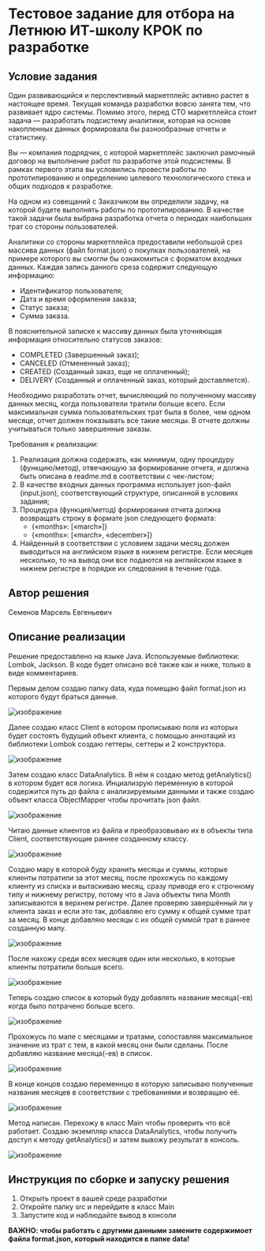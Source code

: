 # Тестовое задание для отбора на Летнюю ИТ-школу КРОК по разработке

## Условие задания
Один развивающийся и перспективный маркетплейс активно растет в настоящее время. Текущая команда разработки вовсю занята тем, что развивает ядро системы. Помимо этого, перед CTO маркетплейса стоит задача — разработать подсистему аналитики, которая на основе накопленных данных формировала бы разнообразные отчеты и статистику.

Вы — компания подрядчик, с которой маркетплейс заключил рамочный договор на выполнение работ по разработке этой подсистемы. В рамках первого этапа вы условились провести работы по прототипированию и определению целевого технологического стека и общих подходов к разработке.

На одном из совещаний с Заказчиком вы определили задачу, на которой будете выполнять работы по прототипированию. В качестве такой задачи была выбрана разработка отчета о периодах наибольших трат со стороны пользователей.

Аналитики со стороны маркетплейса предоставили небольшой срез массива данных (файл format.json) о покупках пользователей, на примере которого вы смогли бы ознакомиться с форматом входных данных. Каждая запись данного среза содержит следующую информацию:
- Идентификатор пользователя;
- Дата и время оформления заказа;
- Статус заказа;
- Сумма заказа.

В пояснительной записке к массиву данных была уточняющая информация относительно статусов заказов:
- COMPLETED (Завершенный заказ);
- CANCELED (Отмененный заказ);
- CREATED (Созданный заказ, еще не оплаченный);
- DELIVERY (Созданный и оплаченный заказ, который доставляется).

Необходимо разработать отчет, вычисляющий по полученному массиву данных месяц, когда пользователи тратили больше всего. Если максимальная сумма пользовательских трат была в более, чем одном месяце, отчет должен показывать все такие месяцы. В отчете должны учитываться только завершенные заказы.

Требования к реализации:
1. Реализация должна содержать, как минимум, одну процедуру (функцию/метод), отвечающую за формирование отчета, и должна быть описана в readme.md в соответствии с чек-листом;
2. В качестве входных данных программа использует json-файл (input.json), соответствующий структуре, описанной в условиях задания;
3. Процедура (функция/метод) формирования отчета должна возвращать строку в формате json следующего формата:
   - {«months»: [«march»]} 
   - {«months»: [«march», «december»]}
4. Найденный в соответствии с условием задачи месяц должен выводиться на английском языке в нижнем регистре. Если месяцев несколько, то на вывод они все подаются на английском языке в нижнем регистре в порядке их следования в течение года.

## Автор решения
Семенов Марсель Евгеньевич

## Описание реализации
Решение предоставлено на языке Java.
Используемые библиотеки: Lombok, Jackson.
В коде будет описано всё также как и ниже, только в виде комментариев.

Первым делом создаю папку data, куда помещаю файл format.json из которого будут браться данные.

![изображение](https://github.com/slattchrome/school2024-test-task1/assets/112937058/a384c75a-1207-4673-a37f-522150965161)

Далее создаю класс Client в котором прописываю поля из которых будет состоять будущий объект клиента, c помощью аннотаций из библиотеки Lombok создаю геттеры, сеттеры и 2 конструктора.

![изображение](https://github.com/slattchrome/school2024-test-task1/assets/112937058/21536264-9426-44aa-a900-2e9781320626)

Затем создаю класс DataAnalytics. В нём я создаю метод getAnalytics() в котором будет вся логика.
Инциализрую переменную в которой содержится путь до файла с анализируемыми данными и также создаю объект класса ObjectMapper чтобы прочитать json файл.

![изображение](https://github.com/slattchrome/school2024-test-task1/assets/112937058/cf2762f9-1f8e-41f3-92fc-04141cfc9c7b)

Читаю данные клиентов из файла и преобразовываю их в объекты типа Client, соответствующие раннее созданному классу.

![изображение](https://github.com/slattchrome/school2024-test-task1/assets/112937058/1793dcc3-29af-42be-98dd-207357dc32ed)

Создаю мару в которой буду хранить месяцы и суммы, которые клиенты потратили за этот месяц, после прохожусь по каждому клиенту из списка и вытаскиваю месяц, сразу приводя его к строчному типу и нижнему регистру, потому что в Java объекты типа Month записываются в верхнем регистре. Далее проверяю завершённый ли у клиента заказ и если это так, добавляю его сумму к общей сумме трат за месяц. В конце добавляю месяцы с их общей суммой трат в раннее созданную мапу.

![изображение](https://github.com/slattchrome/school2024-test-task1/assets/112937058/fe3e0831-ef22-472e-87cb-be0200b371d7)

После нахожу среди всех месяцев один или несколько, в которые клиенты потратили больше всего.

![изображение](https://github.com/slattchrome/school2024-test-task1/assets/112937058/8a8fafd3-d716-48e7-a406-b564914d0eaa)

Теперь создаю список в который буду добавлять название месяца(-ев) когда было потрачено больше всего.

![изображение](https://github.com/slattchrome/school2024-test-task1/assets/112937058/ff93baca-7afc-4851-86bb-66173c18ad18)

Прохожусь по мапе с месяцами и тратами, сопоставляя максимальное значение из трат с тем, в какой месяц они были сделаны. После добавляю название месяца(-ев) в список.

![изображение](https://github.com/slattchrome/school2024-test-task1/assets/112937058/fbb3a709-a72f-4f3b-b4d0-60646c8d115c)

В конце концов создаю переменнцю в которую записываю полученные названия месяцев в соответствии с требованиями и возвращаю её.

![изображение](https://github.com/slattchrome/school2024-test-task1/assets/112937058/532b635b-44ec-405a-ad82-b00632d973d7)

Метод написан. Перехожу в класс Main чтобы проверить что всё работает.
Создаю экземпляр класса DataAnalytics, чтобы получить доступ к методу getAnalytics() и затем вывожу результат в консоль.

![изображение](https://github.com/slattchrome/school2024-test-task1/assets/112937058/1eb52372-6bef-48c6-92dc-da1e43d6e9e1)


## Инструкция по сборке и запуску решения
1. Открыть проект в вашей среде разработки
2. Откройте папку src и перейдите в класс Main
3. Запустите код и наблюдайте вывод в консоли

**ВАЖНО: чтобы работать с другими данными замените содержимоет файла format.json, который находится в папке data!**
   
